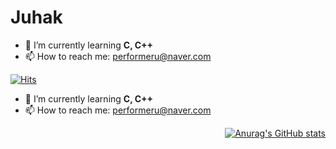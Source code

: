 # Juhak

- 🌱 I’m currently learning **C, C++**
- 📫 How to reach me: performeru@naver.com

[![Hits](https://hits.seeyoufarm.com/api/count/incr/badge.svg?url=https%3A%2F%2Fgithub.com%2Fperformeru&count_bg=%2379C83D&title_bg=%23555555&icon=github.svg&icon_color=%23E7E7E7&title=Github&edge_flat=false)](https://hits.seeyoufarm.com)

- 🌱 I’m currently learning **C, C++**
- 📫 How to reach me: performeru@naver.com

<p align="right">
  <a href="https://github.com/performeru/github-readme-stats">
    <img src="https://github-readme-stats.vercel.app/api?username=performeru" alt="Anurag's GitHub stats">
  </a>
</p>
